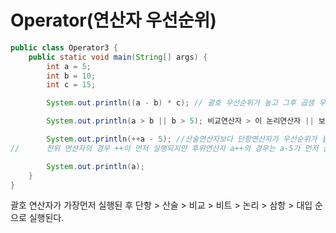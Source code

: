 Operator(연산자 우선순위)
=============
```java
public class Operator3 {
    public static void main(String[] args) {
        int a = 5;
        int b = 10;
        int c = 15;

        System.out.println((a - b) * c); // 괄호 우선순위가 높고 그후 곱셈 우선순위

        System.out.println(a > b || b > 5); 비교연산자 > 이 논리연산자 || 보다 우선순위가 높다

        System.out.println(++a - 5); //산술연산자보다 단항연산자가 우선순위가 높다.
//      전위 연산자의 경우 ++이 먼저 실행되지만 후위연산자 a++의 경우는 a-5가 먼저 실행된 후 1을 증가시켜준다.

        System.out.println(a);
    }
}
```

괄호 연산자가 가장먼저 실행된 후
단항 > 산술 > 비교 > 비트 > 논리 > 삼항 > 대입 순으로 실행된다.
